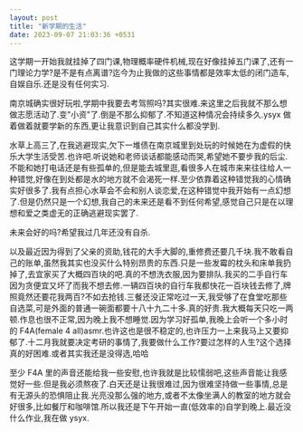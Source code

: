 ```yaml
---
layout: post
title: "新学期的生活"
date: 2023-09-07 21:03:36 +0531
---
```


这学期一开始我就挂掉了四门课,物理概率硬件机械,现在好像挂掉五门课了,还有一门理论力学?是不是有点离谱?迄今为止我做的这些事情都是效率太低的闭门造车,自娱自乐.还是没有任何实习.

南京城确实很好玩啦,学期中我要去考驾照吗?其实很难.来这里之后我就不那么想做志愿活动了.变"小资"了.倒是不那么抑郁了.不知道这种情况会持续多久.ysyx 做着做着就要学新的东西,更让我意识到自己其实什么都没学到.

水草上高三了,在我逃避现实,欠下一堆债在南京城里到处玩的时候她在为虚假的快乐大学生活受苦.也许吧.听说她和老师谈话都能感动而哭,希望她不要步我的后尘.不能和她打电话还是有些孤单的,但是能去城里逛,看很多人在城市来来往往给人一种错觉,好像在到处都是水的地方就不会渴死一样.至少依靠着这种错觉我的心情确实好很多了.我有点担心水草会不会和别人谈恋爱,在这种错觉中我开始有一点幻想了.但是仍然只是一个幻想,我自己的未来还是看不到任何希望,感觉自己只是在以理想和爱之类虚无的正确逃避现实罢了.

未来会好的吗?希望我过几年还没有自杀.

以及最近因为得到了父亲的资助,钱花的大手大脚的,重修费还要几千块.我不敢看自己的账单,虽然我其实也没买什么特别昂贵的东西.只是一些发霉的枕头和床单我扔掉了,去宜家买了大概四百块的吧.真的不想洗衣服,因为要排队.我买的二手自行车因为贪便宜又坏了而我不想去修.一辆四百块的自行车我都快花一百块钱去修了,牌照竟然还要花我两百?不如去抢钱.三餐还没正常吃过一天,我受够了在食堂吃那些自选菜,可是外面的普通一碗面都要十八十九二十多.真的好贵.我大概每天只吃一两顿.作息也很不正常,因为晚上我不想睡觉.因为学习好孤单,我晚上会听一个多小时的 F4A(female 4 all)asmr.也许这也是很不稳定的,也许压力一上来我马上又要抑郁了.十二月我就要决定考研的事情了,我要做什么工作?要过怎样的人生?这个选择真的好困难.或者其实我还是没得选,哈哈

至少 F4A 里的声音还能给我一些安慰,也许我就是比较懦弱吧,这些声音能让我感觉好一些.但是我必须熬夜了.白天还是让我很难过,因为很难坚持做一些事情,总是有无源头的恐惧阻止我.光亮没那么强的地方,或者不太像坐满人的教室的地方就会好很多,比如餐厅和咖啡馆.所以我还是下午开始一直(低效率的)自学到晚上.最近没什么作业,我在做 ysyx.
